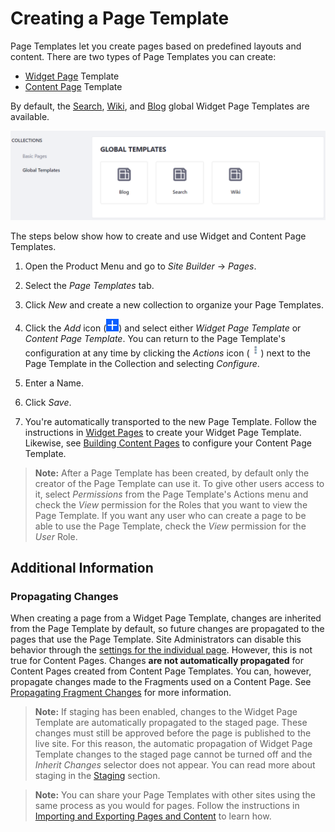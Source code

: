 # Creating a Page Template

Page Templates let you create pages based on predefined layouts and content. There are two types of Page Templates you can create:

- [Widget Page](./01-understanding-pages.md#widget-pages) Template
- [Content Page](./04-building-content-pages.md) Template

By default, the [Search](./02-adding-a-page-to-a-site.md#search), [Wiki](./02-adding-a-page-to-a-site.md#wiki), and [Blog](./02-adding-a-page-to-a-site.md#blog) global Widget Page Templates are available.

![Figure 1: The Blog Page Template is already available for use along with the Search and Wiki Page Templates.](./creating-a-page-template/images/01.png)

The steps below show how to create and use Widget and Content Page Templates.

1.  Open the Product Menu and go to *Site Builder* &rarr; *Pages*.

2.  Select the *Page Templates* tab.

3.  Click *New* and create a new collection to organize your Page Templates.

4.  Click the *Add* icon (![Add Page Template](../../../images/icon-add.png)) and select either *Widget Page Template* or *Content Page Template*. You can return to the Page Template's configuration at any time by clicking the *Actions* icon (![Actions](../../../images/icon-actions.png)) next to the Page Template in the Collection and selecting *Configure*. 

5.  Enter a Name.

6.  Click *Save*.

7.  You're automatically transported to the new Page Template. Follow the instructions in [Widget Pages](./01-understanding-pages.md#widget-pages) to create your Widget Page Template. Likewise, see [Building Content Pages](./04-building-content-pages.md) to configure your Content Page Template.

>**Note:** After a Page Template has been created, by default only the creator of the Page Template can use it. To give other users access to it, select *Permissions* from the Page Template's Actions menu and check the *View* permission for the Roles that you want to view the Page Template. If you want any user who can create a page to be able to use the Page Template, check the *View* permission for the *User* Role.

## Additional Information

### Propagating Changes

When creating a page from a Widget Page Template, changes are inherited from the Page Template by default, so future changes are propagated to the pages that use the Page Template. Site Administrators can disable this behavior through the [settings for the individual page](./06-configuring-individual-pages.md#general). 
However, this is not true for Content Pages. Changes **are not automatically propagated** for Content Pages created from Content Page Templates. You can, however, propagate changes made to the Fragments used on a Content Page. See [Propagating Fragment Changes](TODO) for more information.

>**Note:** If staging has been enabled, changes to the Widget Page Template are automatically propagated to the staged page. These changes must still be approved before the page is published to the live site. For this reason, the automatic propagation of Widget Page Template changes to the staged page cannot be turned off and the *Inherit Changes* selector does not appear. You can read more about staging in the [Staging](TODO) section.

>**Note:** You can share your Page Templates with other sites using the same process as you would for pages. Follow the instructions in [Importing and Exporting Pages and Content](../01-building-sites/09-importing-exporting-pages-and-content.md) to learn how.